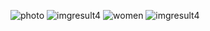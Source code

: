 ![photo](https://user-images.githubusercontent.com/114684666/206729711-97d5d987-6f44-45d9-ba77-cb4905a19d20.jpg)
![imgresult4](https://user-images.githubusercontent.com/114684666/206729738-d29e925d-3c48-4656-bc41-1edf914c5fd3.jpg)
![women](https://user-images.githubusercontent.com/114684666/206729761-b74783f5-aa6e-4860-a5a5-4e912dd84fb3.jpg)
![imgresult4](https://user-images.githubusercontent.com/114684666/206729780-52e47d8b-6a27-4d66-82e0-cf62883c2fc6.jpg)
